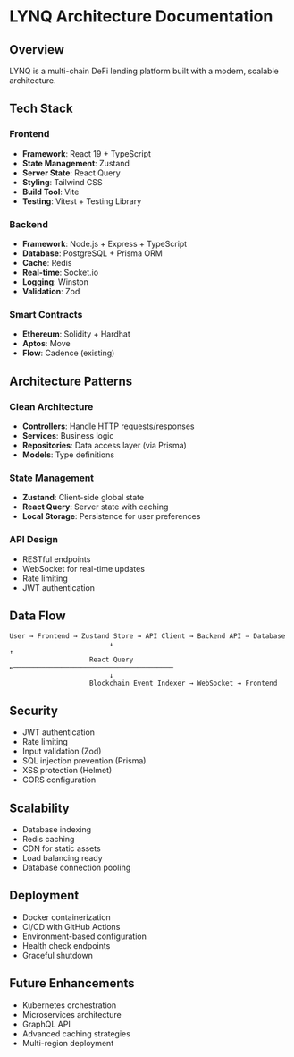 # LYNQ Architecture Documentation

## Overview

LYNQ is a multi-chain DeFi lending platform built with a modern, scalable architecture.

## Tech Stack

### Frontend
- **Framework**: React 19 + TypeScript
- **State Management**: Zustand
- **Server State**: React Query
- **Styling**: Tailwind CSS
- **Build Tool**: Vite
- **Testing**: Vitest + Testing Library

### Backend
- **Framework**: Node.js + Express + TypeScript
- **Database**: PostgreSQL + Prisma ORM
- **Cache**: Redis
- **Real-time**: Socket.io
- **Logging**: Winston
- **Validation**: Zod

### Smart Contracts
- **Ethereum**: Solidity + Hardhat
- **Aptos**: Move
- **Flow**: Cadence (existing)

## Architecture Patterns

### Clean Architecture
- **Controllers**: Handle HTTP requests/responses
- **Services**: Business logic
- **Repositories**: Data access layer (via Prisma)
- **Models**: Type definitions

### State Management
- **Zustand**: Client-side global state
- **React Query**: Server state with caching
- **Local Storage**: Persistence for user preferences

### API Design
- RESTful endpoints
- WebSocket for real-time updates
- Rate limiting
- JWT authentication

## Data Flow

```
User → Frontend → Zustand Store → API Client → Backend API → Database
                         ↓                                              ↑
                    React Query ←────────────────────────────────────────
                         ↓
                    Blockchain Event Indexer → WebSocket → Frontend
```

## Security

- JWT authentication
- Rate limiting
- Input validation (Zod)
- SQL injection prevention (Prisma)
- XSS protection (Helmet)
- CORS configuration

## Scalability

- Database indexing
- Redis caching
- CDN for static assets
- Load balancing ready
- Database connection pooling

## Deployment

- Docker containerization
- CI/CD with GitHub Actions
- Environment-based configuration
- Health check endpoints
- Graceful shutdown

## Future Enhancements

- Kubernetes orchestration
- Microservices architecture
- GraphQL API
- Advanced caching strategies
- Multi-region deployment

